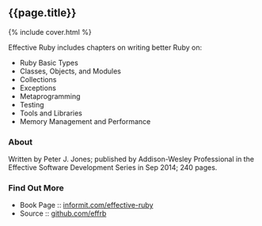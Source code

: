 
<!--
layout: book
title:  "Effective Ruby: 48 Specific Ways to Write Better Ruby by Peter J. Jones"
date:   2015-01-23 10:10
cover:  effective-ruby.jpg
-->


## {{page.title}}

{% include cover.html %}

Effective Ruby includes chapters on writing better Ruby on:

- Ruby Basic Types
- Classes, Objects, and Modules
- Collections
- Exceptions
- Metaprogramming
- Testing
- Tools and Libraries
- Memory Management and Performance


### About

Written by Peter J. Jones;
published by Addison-Wesley Professional in the Effective Software Development Series
in Sep 2014; 240 pages. 


### Find Out More

- Book Page :: [informit.com/effective-ruby](http://www.informit.com/store/effective-ruby-48-specific-ways-to-write-better-ruby-9780133846973)
- Source :: [github.com/effrb](https://github.com/pjones/effrb)

